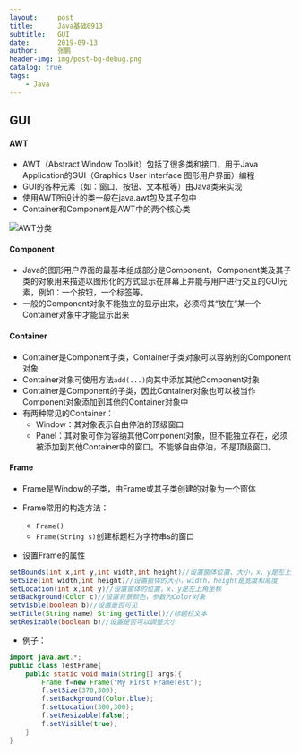 ```yaml
---
layout:     post 
title:      Java基础0913
subtitle:   GUI
date:       2019-09-13
author:     张鹏
header-img: img/post-bg-debug.png
catalog: true   
tags:                         
    - Java
---
```


## GUI

#### AWT

- AWT（Abstract Window Toolkit）包括了很多类和接口，用于Java Application的GUI（Graphics User Interface 图形用户界面）编程
- GUI的各种元素（如：窗口、按钮、文本框等）由Java类来实现
- 使用AWT所设计的类一般在java.awt包及其子包中
- Container和Component是AWT中的两个核心类

![AWT分类](https://github.com/Jokerboozp/Jokerboozp.github.io/raw/master/img/%E6%89%B9%E6%B3%A8%202019-09-13%20091617.png)

#### Component

- Java的图形用户界面的最基本组成部分是Component，Component类及其子类的对象用来描述以图形化的方式显示在屏幕上并能与用户进行交互的GUI元素，例如：一个按钮，一个标签等。
- 一般的Component对象不能独立的显示出来，必须将其“放在”某一个Container对象中才能显示出来

#### Container

- Container是Component子类，Container子类对象可以容纳别的Component对象
- Container对象可使用方法`add(...)`向其中添加其他Component对象
- Container是Component的子类，因此Container对象也可以被当作Component对象添加到其他的Container对象中
- 有两种常见的Container：
   - Window：其对象表示自由停泊的顶级窗口
   - Panel：其对象可作为容纳其他Component对象，但不能独立存在，必须被添加到其他Container中的窗口。不能够自由停泊，不是顶级窗口。

#### Frame

- Frame是Window的子类，由Frame或其子类创建的对象为一个窗体
- Frame常用的构造方法：
   - `Frame()`
   - `Frame(String s)`创建标题栏为字符串s的窗口

- 设置Frame的属性

```java
setBounds(int x,int y,int width,int height)//设置窗体位置、大小，x、y是左上角坐标，width、height是宽度和高度
setSize(int width,int height)//设置窗体的大小，width、height是宽度和高度
setLocation(int x,int y)//设置窗体的位置，x、y是左上角坐标
setBackground(Color c)//设置背景颜色，参数为Color对象
setVisble(boolean b)//设置是否可见
setTitle(String name) String getTitle()//标题栏文本
setResizable(boolean b)//设置是否可以调整大小
```
- 例子：

```java
import java.awt.*;
public class TestFrame{
    public static void main(String[] args){
        Frame f=new Frame("My First FrameTest");
        f.setSize(370,300);
        f.setBackground(Color.blue);
        f.setLocation(300,300);
        f.setResizable(false);
        f.setVisible(true);
    }
}
```
